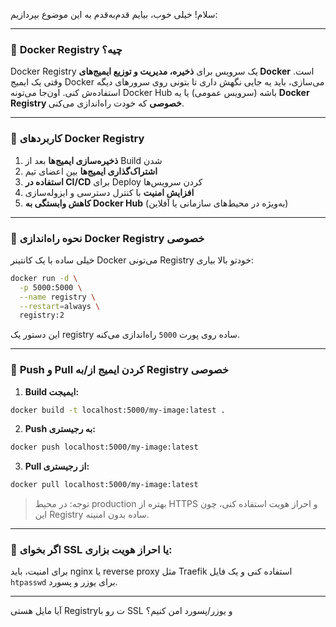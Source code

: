 سلام! خیلی خوب، بیایم قدم‌به‌قدم به این موضوع بپردازیم:

---

### 🔹 **Docker Registry چیه؟**

Docker Registry یک سرویس برای **ذخیره، مدیریت و توزیع ایمیج‌های Docker** است. وقتی یک ایمیج Docker می‌سازی، باید یه جایی نگهش داری تا بتونی روی سرورهای دیگه استفاده‌ش کنی. اون‌جا می‌تونه Docker Hub باشه (سرویس عمومی) یا یه **Docker Registry خصوصی** که خودت راه‌اندازی می‌کنی.

---

### 🔹 **کاربردهای Docker Registry**

1. **ذخیره‌سازی ایمیج‌ها** بعد از Build شدن
2. **اشتراک‌گذاری ایمیج‌ها** بین اعضای تیم
3. **استفاده در CI/CD** برای Deploy کردن سرویس‌ها
4. **افزایش امنیت** با کنترل دسترسی و ایزوله‌سازی
5. **کاهش وابستگی به Docker Hub** (به‌ویژه در محیط‌های سازمانی یا آفلاین)

---

### 🔹 **نحوه راه‌اندازی Docker Registry خصوصی**

خیلی ساده با یک کانتینر Docker می‌تونی Registry خودتو بالا بیاری:

```bash
docker run -d \
  -p 5000:5000 \
  --name registry \
  --restart=always \
  registry:2
```

این دستور یک registry ساده روی پورت `5000` راه‌اندازی می‌کنه.

---

### 🔹 **Push و Pull کردن ایمیج از/به Registry خصوصی**

1. **Build ایمیجت:**

```bash
docker build -t localhost:5000/my-image:latest .
```

2. **Push به رجیستری:**

```bash
docker push localhost:5000/my-image:latest
```

3. **Pull از رجیستری:**

```bash
docker pull localhost:5000/my-image:latest
```

> توجه: در محیط production بهتره از HTTPS و احراز هویت استفاده کنی، چون این Registry ساده بدون امنیته.

---

### 🔐 اگر بخوای SSL یا احراز هویت بزاری:

برای امنیت، باید nginx یا reverse proxy مثل Traefik استفاده کنی و یک فایل `htpasswd` برای یوزر و پسورد.

---

آیا مایل هستی Registryت رو با SSL و یوزر/پسورد امن کنیم؟
